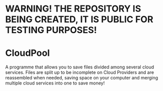 # WARNING! THE REPOSITORY IS BEING CREATED, IT IS PUBLIC FOR TESTING PURPOSES!
# CloudPool
A programme that allows you to save files divided among several cloud services. Files are split up to be incomplete on Cloud Providers and are reassembled when needed, saving space on your computer and merging multiple cloud services into one to save money!
